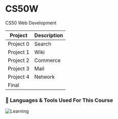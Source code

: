 # CS50W
CS50 Web Development

| Project   | Description |
|-----------|-------------|
| Project 0 | Search      |
| Project 1 | Wiki        |
| Project 2 | Commerce    |
| Project 3 | Mail        |
| Project 4 | Network     |
| Final     |             |

### 🌱 Languages & Tools Used For This Course
![Learning](https://skillicons.dev/icons?i=css,html,js,django,mongodb,python,&perline=10)